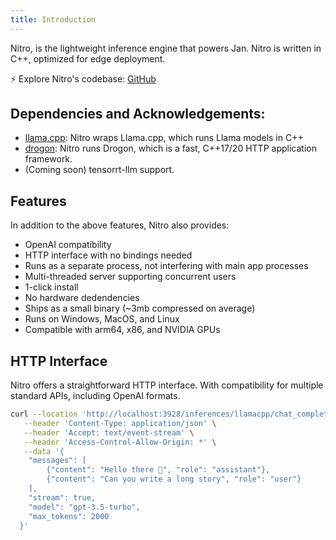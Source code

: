 ```yaml
---
title: Introduction
---
```


Nitro, is the lightweight inference engine that powers Jan. Nitro is written in C++, optimized for edge deployment.

⚡ Explore Nitro's codebase: [GitHub](https://github.com/janhq/nitro)

## Dependencies and Acknowledgements:

- [llama.cpp](https://github.com/ggerganov/llama.cpp): Nitro wraps Llama.cpp, which runs Llama models in C++
- [drogon](https://github.com/drogonframework/drogon): Nitro runs Drogon, which is a fast, C++17/20 HTTP application framework.
- (Coming soon) tensorrt-llm support.

## Features

In addition to the above features, Nitro also provides:

- OpenAI compatibility
- HTTP interface with no bindings needed
- Runs as a separate process, not interfering with main app processes
- Multi-threaded server supporting concurrent users
- 1-click install
- No hardware dedendencies
- Ships as a small binary (~3mb compressed on average)
- Runs on Windows, MacOS, and Linux
- Compatible with arm64, x86, and NVIDIA GPUs

## HTTP Interface

Nitro offers a straightforward HTTP interface. With compatibility for multiple standard APIs, including OpenAI formats.

```bash
curl --location 'http://localhost:3928/inferences/llamacpp/chat_completion' \
   --header 'Content-Type: application/json' \
   --header 'Accept: text/event-stream' \
   --header 'Access-Control-Allow-Origin: *' \
   --data '{
    "messages": [
        {"content": "Hello there 👋", "role": "assistant"},
        {"content": "Can you write a long story", "role": "user"}
    ],
    "stream": true,
    "model": "gpt-3.5-turbo",
    "max_tokens": 2000
  }'
```
